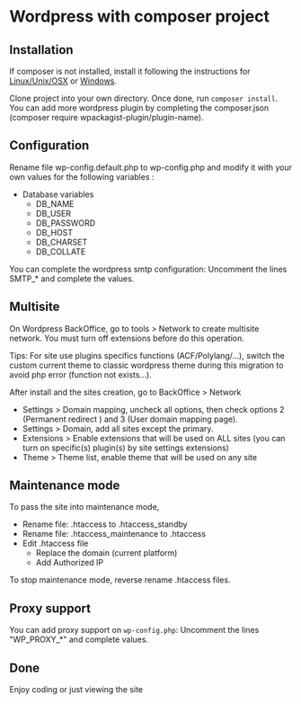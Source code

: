 # Wordpress with composer project

## Installation
If composer is not installed, install it following the instructions for [Linux/Unix/OSX](https://getcomposer.org/doc/00-intro.md#installation-linux-unix-osx) or [Windows](https://getcomposer.org/doc/00-intro.md#installation-windows).

Clone project into your own directory.
Once done, run `composer install`. You can add more wordpress plugin by completing the composer.json (composer require wpackagist-plugin/plugin-name).


## Configuration
Rename file wp-config.default.php to wp-config.php and modify it with your own values for the following variables :

* Database variables
    * DB_NAME
    * DB_USER
    * DB_PASSWORD
    * DB_HOST
    * DB_CHARSET
    * DB_COLLATE

You can complete the wordpress smtp configuration: Uncomment the lines SMTP_* and complete the values.


## Multisite
On Wordpress BackOffice, go to tools > Network to create multisite network. You must turn off extensions before do this operation.

Tips: For site use plugins specifics functions (ACF/Polylang/...), switch the custom current theme to classic wordpress theme during this migration to avoid php error (function not exists...).

After install and the sites creation, go to BackOffice > Network
* Settings > Domain mapping, uncheck all options, then check options 2 (Permanent redirect ) and 3 (User domain mapping page).
* Settings > Domain, add all sites except the primary.
* Extensions > Enable extensions that will be used on ALL sites (you can turn on specific(s) plugin(s) by site settings extensions)
* Theme > Theme list, enable theme that will be used on any site


## Maintenance mode
To pass the site into maintenance mode,

* Rename file: .htaccess to .htaccess_standby
* Rename file: .htaccess_maintenance to .htaccess
* Edit .htaccess file
	* Replace the domain (current platform)
	* Add Authorized IP

To stop maintenance mode, reverse rename .htaccess files.


## Proxy support
You can add proxy support on `wp-config.php`: Uncomment the lines "WP_PROXY_*" and complete values.


## Done
Enjoy coding or just viewing the site